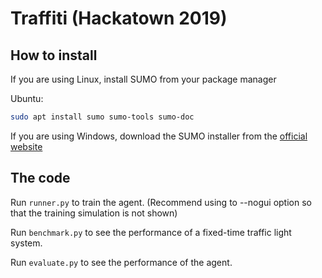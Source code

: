 # Traffiti (Hackatown 2019)

## How to install
If you are using Linux, install SUMO from your package manager

Ubuntu:
```bash 
sudo apt install sumo sumo-tools sumo-doc
```

If you are using Windows, download the SUMO installer from the [official website](http://sumo.dlr.de/wiki/Downloads)

## The code
Run `runner.py` to train the agent. (Recommend using to --nogui option so that the training simulation is not shown)

Run `benchmark.py` to see the performance of a fixed-time traffic light system.

Run `evaluate.py` to see the performance of the agent.
